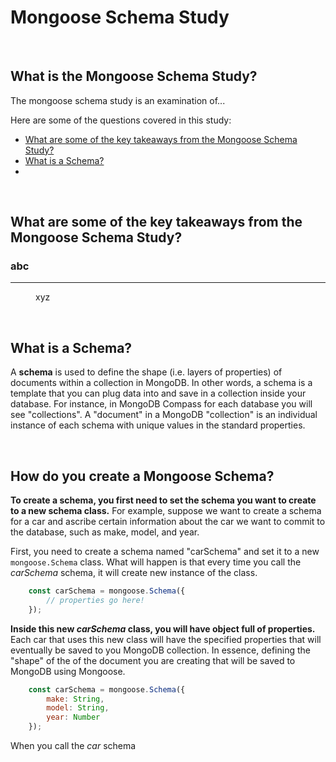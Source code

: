 # Mongoose Schema Study

<br>

## What is the Mongoose Schema Study?
The mongoose schema study is an examination of...

Here are some of the questions covered in this study:

* [What are some of the key takeaways from the Mongoose Schema Study?](#What-are-some-of-the-key-takeaways-from-the-Mongoose-Schema-Study)
* [What is a Schema?](#What-is-a-Schema)
* [](#)





<br>

## What are some of the key takeaways from the Mongoose Schema Study?

<dl>

### abc
------

<dd>
xyz
</dd>


<dl>




<br>

## What is a Schema?
A **schema** is used to define the shape (i.e. layers of properties) of documents within a collection in MongoDB. In other words, a schema is a template that you can plug data into and save in a collection inside your database. For instance, in MongoDB Compass for each database you will see "collections". A "document" in a MongoDB "collection" is an individual instance of each schema with unique values in the standard properties.

<br>

## How do you create a Mongoose Schema?
**To create a schema, you first need to set the schema you want to create to a new schema class.** For example, suppose we want to create a schema for a car and ascribe certain information about the car we want to commit to the database, such as make, model, and year. 

First, you need to create a schema named "carSchema" and set it to a new ```mongoose.Schema``` class. What will happen is that every time you call the *carSchema* schema, it will create new instance of the class.
```JavaScript
    const carSchema = mongoose.Schema({
        // properties go here!
    });
```
 **Inside this new *carSchema* class, you will have object full of properties.** Each car that uses this new class will have the specified properties that will eventually be saved to you MongoDB collection. In essence, defining the "shape" of the of the document you are creating that will be saved to MongoDB using Mongoose.
```JavaScript
    const carSchema = mongoose.Schema({
        make: String,
        model: String,
        year: Number
    });
```




When you call the *car* schema

